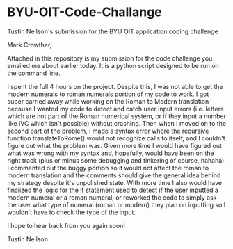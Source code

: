 # BYU-OIT-Code-Challange
Tustin Neilson's submission for the BYU OIT application coding challenge

Mark Crowther,

Attached in this repository is my submission for the code challenge you emailed me about earlier today. It is a python script designed to be run on the command line.

I spent the full 4 hours on the project. Despite this, I was not able to get the modern numerals to roman numerals portion of my code to work. I got super carried away while working on the Roman to Modern translation because I wanted my code to detect and catch user input errors (i.e. letters which are not part of the Roman numerical system, or if they input a number like IVC which isn't possible) without crashing. Then when I moved on to the second part of the problem, I made a syntax error where the recursive function translateToRome() would not recognize calls to itself, and I couldn't figure out what the problem was. Given more time I would have figured out what was wrong with my syntax and, hopefully, would have been on the right track (plus or minus some debugging and tinkering of course, hahaha). I commented out the buggy portion so it would not affect the roman to modern translation and the comments should give the general idea behind my strategy despite it's unpolished state. With more time I also would have finalized the logic for the if statement used to detect if the user inputted a modern numeral or a roman numeral, or reworked the code to simply ask the user what type of numeral (roman or modern) they plan on inputting so I wouldn't have to check the type of the input.

I hope to hear back from you again soon!

Tustin Neilson

